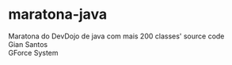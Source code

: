 # maratona-java
Maratona do DevDojo de java com mais  200 classes' source code <br/>
Gian Santos <br/>
GForce System <br/>

